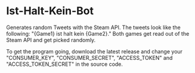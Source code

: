 # Ist-Halt-Kein-Bot
Generates random Tweets with the Steam API.
The tweets look like the following: "{Game1} ist halt kein {Game2}."
Both games get read out of the Steam API and get picked randomly.

To get the program going, download the latest release and change your "CONSUMER_KEY", "CONSUMER_SECRET", "ACCESS_TOKEN" and "ACCESS_TOKEN_SECRET" in the source code.
